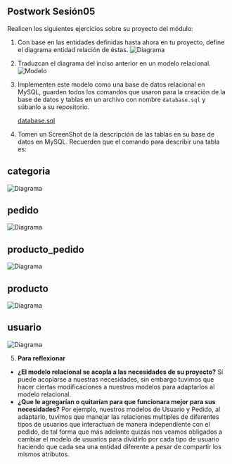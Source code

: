 ## Postwork Sesión05

Realicen los siguientes ejercicios sobre su proyecto del módulo:

1. Con base en las entidades definidas hasta ahora en tu proyecto, define el diagrama entidad relación de éstas.
   ![Diagrama](https://raw.githubusercontent.com/joanrodriguezhe/BEDU_Grupo11_Backend/postWorks/postwork-sesion05/DiagramaER_Grupo11.png)
2. Traduzcan el diagrama del inciso anterior en un modelo relacional.
   ![Modelo](https://raw.githubusercontent.com/joanrodriguezhe/BEDU_Grupo11_Backend/postWorks/postwork-sesion05/ModeloRelacional_Grupo11.png)
3. Implementen este modelo como una base de datos relacional en MySQL, guarden todos los comandos que usaron para la creación de la base de datos y tablas en un archivo con nombre `database.sql` y súbanlo a su repositorio.

   [database.sql](./database.sql)

4. Tomen un ScreenShot de la descripción de las tablas en su base de datos en MySQL. Recuerden que el comando para describir una tabla es:

## categoria

![Diagrama](https://raw.githubusercontent.com/joanrodriguezhe/BEDU_Grupo11_Backend/postWorks/postwork-sesion05/describesTables/categoria_producto.png)

## pedido

![Diagrama](https://raw.githubusercontent.com/joanrodriguezhe/BEDU_Grupo11_Backend/postWorks/postwork-sesion05/describesTables/pedido.png)

## producto_pedido

![Diagrama](https://raw.githubusercontent.com/joanrodriguezhe/BEDU_Grupo11_Backend/postWorks/postwork-sesion05/describesTables/producto_pedido.png)

## producto

![Diagrama](https://raw.githubusercontent.com/joanrodriguezhe/BEDU_Grupo11_Backend/postWorks/postwork-sesion05/describesTables/producto.png)

## usuario

![Diagrama](https://raw.githubusercontent.com/joanrodriguezhe/BEDU_Grupo11_Backend/postWorks/postwork-sesion05/describesTables/usuario.png) 

5. **Para reflexionar** 
- **¿El modelo relacional se acopla a las necesidades de su proyecto?**
  Sí puede acoplarse a nuestras necesidades, sin embargo tuvimos que hacer ciertas modificaciones a nuestros modelos para adaptarlos al modelo relacional.
- **¿Que le agregarían o quitarían para que funcionara mejor para sus necesidades?**
  Por ejemplo, nuestros modelos de Usuario y Pedido, al adaptarlo, tuvimos que manejar las relaciones multiples de diferentes tipos de usuarios que interactuan de manera independiente con el pedido, de tal forma que más adelante quizás nos veamos obligados a cambiar el modelo de usuarios para dividirlo por cada tipo de usuario haciendo que cada sea una entidad diferente a pesar de compartir los mismos atributos.
